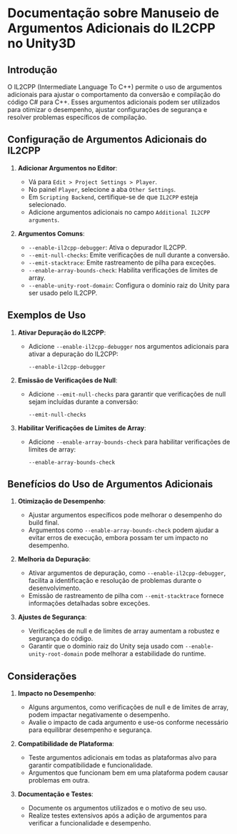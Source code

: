 
# Documentação sobre Manuseio de Argumentos Adicionais do IL2CPP no Unity3D

## Introdução

O IL2CPP (Intermediate Language To C++) permite o uso de argumentos adicionais para ajustar o comportamento da conversão e compilação do código C# para C++. Esses argumentos adicionais podem ser utilizados para otimizar o desempenho, ajustar configurações de segurança e resolver problemas específicos de compilação.

## Configuração de Argumentos Adicionais do IL2CPP

1. **Adicionar Argumentos no Editor**:
   - Vá para `Edit > Project Settings > Player`.
   - No painel `Player`, selecione a aba `Other Settings`.
   - Em `Scripting Backend`, certifique-se de que `IL2CPP` esteja selecionado.
   - Adicione argumentos adicionais no campo `Additional IL2CPP arguments`.

2. **Argumentos Comuns**:
   - `--enable-il2cpp-debugger`: Ativa o depurador IL2CPP.
   - `--emit-null-checks`: Emite verificações de null durante a conversão.
   - `--emit-stacktrace`: Emite rastreamento de pilha para exceções.
   - `--enable-array-bounds-check`: Habilita verificações de limites de array.
   - `--enable-unity-root-domain`: Configura o domínio raiz do Unity para ser usado pelo IL2CPP.

## Exemplos de Uso

1. **Ativar Depuração do IL2CPP**:
   - Adicione `--enable-il2cpp-debugger` nos argumentos adicionais para ativar a depuração do IL2CPP:
     ```plaintext
     --enable-il2cpp-debugger
     ```

2. **Emissão de Verificações de Null**:
   - Adicione `--emit-null-checks` para garantir que verificações de null sejam incluídas durante a conversão:
     ```plaintext
     --emit-null-checks
     ```

3. **Habilitar Verificações de Limites de Array**:
   - Adicione `--enable-array-bounds-check` para habilitar verificações de limites de array:
     ```plaintext
     --enable-array-bounds-check
     ```

## Benefícios do Uso de Argumentos Adicionais

1. **Otimização de Desempenho**:
   - Ajustar argumentos específicos pode melhorar o desempenho do build final.
   - Argumentos como `--enable-array-bounds-check` podem ajudar a evitar erros de execução, embora possam ter um impacto no desempenho.

2. **Melhoria da Depuração**:
   - Ativar argumentos de depuração, como `--enable-il2cpp-debugger`, facilita a identificação e resolução de problemas durante o desenvolvimento.
   - Emissão de rastreamento de pilha com `--emit-stacktrace` fornece informações detalhadas sobre exceções.

3. **Ajustes de Segurança**:
   - Verificações de null e de limites de array aumentam a robustez e segurança do código.
   - Garantir que o domínio raiz do Unity seja usado com `--enable-unity-root-domain` pode melhorar a estabilidade do runtime.

## Considerações

1. **Impacto no Desempenho**:
   - Alguns argumentos, como verificações de null e de limites de array, podem impactar negativamente o desempenho.
   - Avalie o impacto de cada argumento e use-os conforme necessário para equilibrar desempenho e segurança.

2. **Compatibilidade de Plataforma**:
   - Teste argumentos adicionais em todas as plataformas alvo para garantir compatibilidade e funcionalidade.
   - Argumentos que funcionam bem em uma plataforma podem causar problemas em outra.

3. **Documentação e Testes**:
   - Documente os argumentos utilizados e o motivo de seu uso.
   - Realize testes extensivos após a adição de argumentos para verificar a funcionalidade e desempenho.
